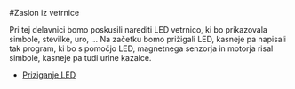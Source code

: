 #Zaslon iz vetrnice

Pri tej delavnici bomo poskusili narediti LED vetrnico, ki bo prikazovala simbole, stevilke, uro, ...
Na začetku bomo prižigali LED, kasneje pa napisali tak program, ki bo s pomočjo LED, magnetnega senzorja in motorja risal simbole, kasneje pa tudi urine kazalce.

* [Priziganje LED](./code/010_vklopLed/potek.md)


